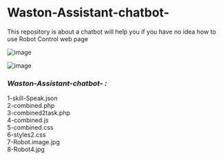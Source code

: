 # Waston-Assistant-chatbot-
This repository is about a chatbot will help you if you have no idea how to use Robot Control web page 

![image](https://user-images.githubusercontent.com/85851678/126533772-8123e09a-0fd5-4144-aa4a-fb46286ed70a.png)

![image](https://user-images.githubusercontent.com/85851678/126534632-b8c1869d-0d97-40d2-86de-6d957e1c771d.png)


### _**Waston-Assistant-chatbot- :**_
1-skill-Speak.json                                                                                                                              
2-combined.php                                                                                                                              
3-combined2task.php                                                                                                                              
4-combined.js                                                                                                                              
5-combined.css                                                                                                                              
6-styles2.css                                                                                                                            
7-Robot.image.jpg                                                                                                                              
8-Robot4.jpg

